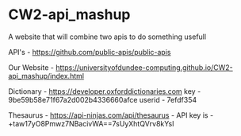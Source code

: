 # CW2-api_mashup
A website that will combine two apis to do something usefull

API's - https://github.com/public-apis/public-apis


Our Website - https://universityofdundee-computing.github.io/CW2-api_mashup/index.html


Dictionary - https://developer.oxforddictionaries.com key - 	9be59b58e71f67a2d002b4336660afce userid - 7efdf354

Thesaurus - https://api-ninjas.com/api/thesaurus - API key is - +taw17yO8Pmwz7NBacivWA==7sUyXhtQVrv8kYsl


